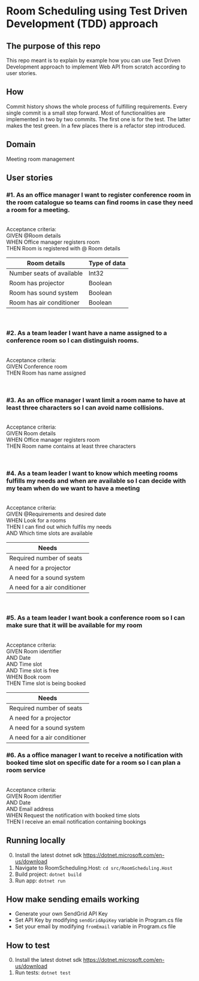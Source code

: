 # Room Scheduling using Test Driven Development (TDD) approach

## The purpose of this repo 
This repo meant is to explain by example how you can use Test Driven Development approach to implement Web API from scratch according to user stories. 

## How

Commit history shows the whole process of fulfilling requirements. Every single commit is a small step forward. Most of functionalities are implemented in two by two commits. The first one is for the test. The latter makes the test green. In a few places there is a refactor step introduced. 

## Domain

Meeting room management

## User stories

### #1. As an office manager I want to register conference room in the room catalogue so teams can find rooms in case they need a room for a meeting.
\
Acceptance criteria:\
GIVEN @Room details \
WHEN Office manager registers room\
THEN Room is registered with @ Room details 

| Room details              | Type of data              |
| ------------------------- |:------------------------- |
| Number seats of available | Int32                     |
| Room has projector        | Boolean                   |
| Room has sound system     | Boolean                   |
| Room has air conditioner  | Boolean                   | 


</br>

### #2. As a team leader I want have a name assigned to a conference room so I can distinguish rooms.
\
Acceptance criteria:\
GIVEN Conference room\
THEN Room has name assigned

</br>

### #3. As an office manager I want limit a room name to have at least three characters so I can avoid name collisions.
\
Acceptance criteria:\
GIVEN Room details  \
WHEN Office manager registers room \
THEN Room name contains at least three characters

</br>

### #4. As a team leader I want to know which meeting rooms fulfills my needs and when are available so I can decide with my team when do we want to have a meeting
\
Acceptance criteria:\
GIVEN @Requirements and desired date \
WHEN Look for a rooms \
THEN I can find out which fulfils my needs \
AND Which time slots are available 

| Needs                        |
| ---------------------------- |
| Required number of seats     |
| A need for a projector       |
| A need for a sound system    |
| A need for a air conditioner |

</br>

### #5. As a team leader I want book a conference room so I can make sure that it will be available for my room
\
Acceptance criteria:\
GIVEN Room identifier \
AND Date \
AND Time slot \
AND Time slot is free \
WHEN Book room \
THEN Time slot is being booked

| Needs                        |
| ---------------------------- |
| Required number of seats     |
| A need for a projector       |
| A need for a sound system    |
| A need for a air conditioner |

### #6. As a office manager I want to receive a notification with booked time slot on specific date for a room so I can plan a room service
\
Acceptance criteria:\
GIVEN Room identifier \
AND Date \
AND Email address \
WHEN Request the notification with booked time slots \
THEN I receive an email notification containing bookings

## Running locally
0. Install the latest dotnet sdk https://dotnet.microsoft.com/en-us/download
1. Navigate to RoomScheduling.Host: ```cd src/RoomScheduling.Host```
2. Build project: ```dotnet build```
3. Run app: ```dotnet run```

## How make sending emails working
   * Generate your own SendGrid API Key
   * Set API Key by modifying ```sendGridApiKey``` variable in Program.cs file
   * Set your email by modifying ```fromEmail``` variable in Program.cs file 

## How to test
0. Install the latest dotnet sdk https://dotnet.microsoft.com/en-us/download
1. Run tests: ```dotnet test```